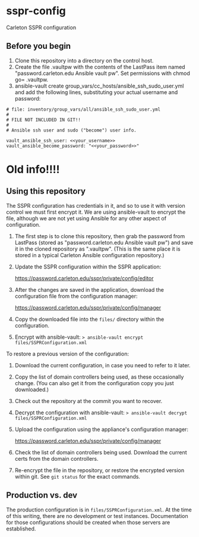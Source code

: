 # sspr-config
Carleton SSPR configuration

## Before you begin

1. Clone this repository into a directory on the control host.
1. Create the file .vaultpw with the contents of the LastPass item named "password.carleton.edu Ansible vault pw". Set permissions with chmod go= .vaultpw.
1. ansible-vault create group_vars/cc_hosts/ansible_ssh_sudo_user.yml and add the following lines, substituting your actual username and password:

```
# file: inventory/group_vars/all/ansible_ssh_sudo_user.yml
# 
# FILE NOT INCLUDED IN GIT!!
# 
# Ansible ssh user and sudo ("become") user info.

vault_ansible_ssh_user: <<your_username>>
vault_ansible_become_password: "<<your_password>>"
```

# Old info!!!!

## Using this repository

The SSPR configuration has credentials in it, and so to use it with version control we must first encrypt it.  We are using ansible-vault to encrypt the file, although we are not yet using Ansible for any other aspect of configuration.

1. The first step is to clone this repository, then grab the password from LastPass (stored as "password.carleton.edu Ansible vault pw") and save it in the cloned repository as ".vaultpw".  (This is the same place it is stored in a typical Carleton Ansible configuration repository.)
1. Update the SSPR configuration within the SSPR application:

    https://password.carleton.edu/sspr/private/config/editor

1. After the changes are saved in the application, download the configuration file from the configuration manager:

    https://password.carleton.edu/sspr/private/config/manager

1. Copy the downloaded file into the `files/` directory within the configuration.

1. Encrypt with ansible-vault:
    `> ansible-vault encrypt files/SSPRConfiguration.xml`

To restore a previous version of the configuration:

1. Download the current configuration, in case you need to refer to it later.
1. Copy the list of domain controllers being used, as these occasionally change.  (You can also get it from the configuration copy you just downloaded.)
1. Check out the repository at the commit you want to recover.
1. Decrypt the configuration with ansible-vault:
    `> ansible-vault decrypt files/SSPRConfiguration.xml`

1. Upload the configuration using the appliance's configuration manager:

    https://password.carleton.edu/sspr/private/config/manager

1. Check the list of domain controllers being used.  Download the current certs from the domain controllers.
1. Re-encrypt the file in the repository, or restore the encrypted version within git.  See `git status` for the exact commands.

## Production vs. dev

The production configuration is in `files/SSPRConfiguration.xml`.  At the time of this writing, there are no development or test instances.  Documentation for those configurations should be created when those servers are established. 
